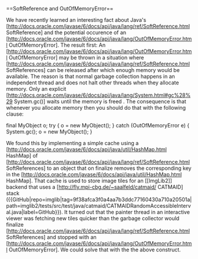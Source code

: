 ==SoftReference and OutOfMemoryError==

We have recently learned an interesting fact about Java's [http://docs.oracle.com/javase/6/docs/api/java/lang/ref/SoftReference.html SoftReference] and the potential occurence of an [http://docs.oracle.com/javase/6/docs/api/java/lang/OutOfMemoryError.html OutOfMemoryError].  The result first: An [http://docs.oracle.com/javase/6/docs/api/java/lang/OutOfMemoryError.html OutOfMemoryError] may be thrown in a situation where [http://docs.oracle.com/javase/6/docs/api/java/lang/ref/SoftReference.html SoftReferences] can be released after which enough memory would be available.  The reason is that normal garbage collection happens in an independent thread and does not halt other threads when they allocate memory.  Only an explicit [http://docs.oracle.com/javase/6/docs/api/java/lang/System.html#gc%28%29 System.gc()] waits until the memory is freed .  The consequence is that whenever you allocate memory then you should do that with the following clause:

<source lang="java">
final MyObject o;
try {
  o = new MyObject();
}
catch (OutOfMemoryError e) {
  System.gc();
  o = new MyObject();
}  
</source>

We found this by implementing a simple cache using a [http://docs.oracle.com/javase/6/docs/api/java/util/HashMap.html HashMap] of [http://docs.oracle.com/javase/6/docs/api/java/lang/ref/SoftReference.html SoftReferences] to an object that on finalize removes the corresponding key in the [http://docs.oracle.com/javase/6/docs/api/java/util/HashMap.html HashMap].  That cache is used to store image tiles for an [[ImgLib2]] backend that uses a [http://fly.mpi-cbg.de/~saalfeld/catmaid/ CATMAID] stack ({{GitHub|repo=imglib|tag=9f38afca3f0a4aa7b3ddc77160430a710a20501a|path=imglib2/tests/src/test/java/catmaid/CATMAIDRandomAccessibleInterval.java|label=GitHub}}).  It turned out that the painter thread in an interactive viewer was fetching new tiles quicker than the garbage collector would finalize [http://docs.oracle.com/javase/6/docs/api/java/lang/ref/SoftReference.html SoftReferences] and stopped with an [http://docs.oracle.com/javase/6/docs/api/java/lang/OutOfMemoryError.html OutOfMemoryError].  We could solve that with the the above construct.
